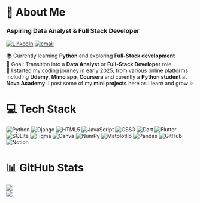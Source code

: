 # 💫 About Me
### **Aspiring Data Analyst & Full Stack Developer**
[![LinkedIn](https://img.shields.io/badge/LinkedIn-Selfi_Ardi_Irawan-0077B5?logo=linkedin&logoColor=white)](https://linkedin.com/in/https://www.linkedin.com/in/selfi-ardi-irawan-1556332b1/) 
[![email](https://img.shields.io/badge/Email-celpi.irawan@gmail.com-D14836?logo=gmail)](mailto:celpi.irawan@gmail.com) 

📚 Currently learning **Python** and exploring **Full-Stack development**  
🎯 Goal: Transition into a **Data Analyst** or **Full-Stack Developer** role  
💭 I started my coding journey in early 2025, from various online platforms including **Udemy**, **Mimo app**, **Coursera** and curently a **Python student** at **Nova Academy**. I post some of my **mini projects** here as I learn and grow ✨ 

# 💻 Tech Stack
![Python](https://img.shields.io/badge/python-3670A0?style=for-the-badge&logo=python&logoColor=ffdd54) ![Django](https://img.shields.io/badge/django-%23092E20.svg?style=for-the-badge&logo=django&logoColor=white)  ![HTML5](https://img.shields.io/badge/html5-%23E34F26.svg?style=for-the-badge&logo=html5&logoColor=white) ![JavaScript](https://img.shields.io/badge/javascript-%23323330.svg?style=for-the-badge&logo=javascript&logoColor=%23F7DF1E) ![CSS3](https://img.shields.io/badge/css3-%231572B6.svg?style=for-the-badge&logo=css3&logoColor=white) ![Dart](https://img.shields.io/badge/dart-%230175C2.svg?style=for-the-badge&logo=dart&logoColor=white) ![Flutter](https://img.shields.io/badge/Flutter-%2302569B.svg?style=for-the-badge&logo=Flutter&logoColor=white) ![SQLite](https://img.shields.io/badge/sqlite-%2307405e.svg?style=for-the-badge&logo=sqlite&logoColor=white) ![Figma](https://img.shields.io/badge/figma-%23F24E1E.svg?style=for-the-badge&logo=figma&logoColor=white) ![Canva](https://img.shields.io/badge/Canva-%2300C4CC.svg?style=for-the-badge&logo=Canva&logoColor=white) ![NumPy](https://img.shields.io/badge/numpy-%23013243.svg?style=for-the-badge&logo=numpy&logoColor=white) ![Matplotlib](https://img.shields.io/badge/Matplotlib-%23ffffff.svg?style=for-the-badge&logo=Matplotlib&logoColor=black) ![Pandas](https://img.shields.io/badge/pandas-%23150458.svg?style=for-the-badge&logo=pandas&logoColor=white) ![GitHub](https://img.shields.io/badge/github-%23121011.svg?style=for-the-badge&logo=github&logoColor=white) ![Notion](https://img.shields.io/badge/Notion-%23000000.svg?style=for-the-badge&logo=notion&logoColor=white) <!-- ![Power Bi](https://img.shields.io/badge/power_bi-F2C811?style=for-the-badge&logo=powerbi&logoColor=black) -->
# 📊 GitHub Stats
<!-- ![](https://github-readme-stats.vercel.app/api?username=selfiirawan&theme=calm&hide_border=false&include_all_commits=true&count_private=true) -->
![](https://nirzak-streak-stats.vercel.app/?user=selfiirawan&theme=calm&hide_border=false)<br/>
![](https://github-readme-stats.vercel.app/api/top-langs/?username=selfiirawan&theme=calm&hide_border=false&include_all_commits=true&count_private=true&layout=compact)


<!-- Proudly created with GPRM ( https://gprm.itsvg.in ) -->
